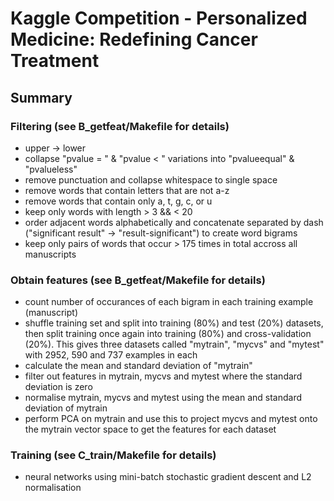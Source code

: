 # Kaggle Competition - Personalized Medicine: Redefining Cancer Treatment

## Summary

### Filtering (see B_getfeat/Makefile for details)

- upper -> lower
- collapse "pvalue = " & "pvalue < " variations into "pvalueequal" & "pvalueless"
- remove punctuation and collapse whitespace to single space
- remove words that contain letters that are not a-z
- remove words that contain only a, t, g, c, or u
- keep only words with length > 3 && < 20
- order adjacent words alphabetically and concatenate separated by dash
  ("significant result" -> "result-significant") to create word bigrams
- keep only pairs of words that occur > 175 times in total accross all manuscripts

### Obtain features (see B_getfeat/Makefile for details)

- count number of occurances of each bigram in each training example (manuscript)
- shuffle training set and split into training (80%) and test (20%) datasets,
  then split training once again into training (80%) and cross-validation (20%).
  This gives three datasets called "mytrain", "mycvs" and "mytest" with 2952, 590
  and 737 examples in each
- calculate the mean and standard deviation of "mytrain"
- filter out features in mytrain, mycvs and mytest where the standard deviation
  is zero
- normalise mytrain, mycvs and mytest using the mean and standard deviation of
  mytrain
- perform PCA on mytrain and use this to project mycvs and mytest onto the mytrain
  vector space to get the features for each dataset

### Training (see C_train/Makefile for details)

- neural networks using mini-batch stochastic gradient descent and L2 normalisation




